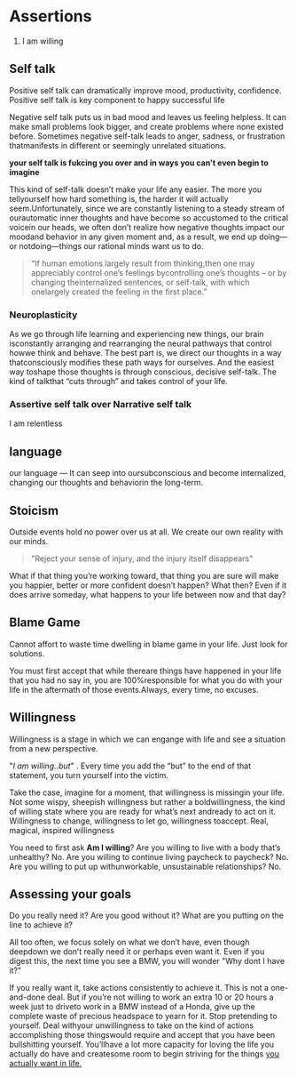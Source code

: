 # Assertions
1. I am willing

## Self talk

Positive self talk can dramatically improve mood, productivity, confidence.
Positive self talk is key component to happy successful life

Negative self talk puts us in bad mood and leaves us feeling helpless. 
It can make small problems look bigger, and create problems where none existed before.
Sometimes negative self-talk leads to anger, sadness, or frustration thatmanifests in different or seemingly unrelated situations.

**your self talk is fukcing you over and in ways you can't even begin to imagine**

This kind of self-talk doesn’t make your life any easier. The more you tellyourself how hard something is, the harder it will actually seem.Unfortunately, since we are constantly listening to a steady stream of ourautomatic inner thoughts and have become so accustomed to the critical voicein our heads, we often don’t realize how negative thoughts impact our moodand behavior in any given moment and, as a result, we end up doing—or notdoing—things our rational minds want us to do.

>“If human emotions largely result from thinking,then one may appreciably control one’s feelings bycontrolling one’s thoughts – or by changing theinternalized sentences, or self-talk, with which onelargely created the feeling in the first place.”

### Neuroplasticity
As we go through life learning and experiencing new things, our brain isconstantly arranging and rearranging the neural pathways that control howwe think and behave. The best part is, we direct our thoughts in a way thatconsciously modifies these path ways for ourselves. And the easiest way toshape those thoughts is through conscious, decisive self-talk. The kind of talkthat “cuts through” and takes control of your life.

### Assertive self talk over Narrative self talk
I am relentless




## language
our language &mdash; It can seep into oursubconscious and become internalized, changing our thoughts and behaviorin the long-term.

## Stoicism
Outside events hold no power over us at all. We create our own reality with our minds.
> "Reject your sense of injury, and the injury itself disappears"


What if that thing you’re working toward, that thing you are sure will make you happier, better or more confident doesn’t happen? What then? Even if it does arrive someday, what happens to your life between now and that day?


## Blame Game
Cannot affort to waste time dwelling in blame game in your life.
Just look for solutions.

You must first accept that while thereare things have happened in your life that you had no say in, you are 100%responsible for what you do with your life in the aftermath of those events.Always, every time, no excuses.

## Willingness
Willingness is a stage in which we can engange with life and see a situation from a new perspective. 

"_I am willing..but_" . Every time you add the “but” to the end of that statement, you turn yourself into the victim.

Take the case, imagine for a moment, that willingness is missingin your life. Not some wispy, sheepish willingness but rather a boldwillingness, the kind of willing state where you are ready for what’s next andready to act on it. Willingness to change, willingness to let go, willingness toaccept.  Real, magical, inspired willingness

You need to first ask **Am I willing**?
Are you willing to live with a body that’s unhealthy? No. Are you willing to continue living paycheck to paycheck? No. Are you willing to put up withunworkable, unsustainable relationships? No.

## Assessing your goals
Do you really need it? Are you good without it? What are you putting on the line to achieve it?

All too often, we focus solely on what we don’t have, even though deepdown we don’t really need it or perhaps even want it. Even if you digest this, the next time you see a BMW, you will wonder "Why dont I have it?"

If you really want it, take actions consistently to achieve it. This is not a one-and-done deal.
But if you’re not willing to work an extra 10 or 20 hours a week just to driveto work in a BMW instead of a Honda, give up the complete waste of precious headspace to yearn for it. Stop pretending to yourself. Deal withyour unwillingness to take on the kind of actions accomplishing those thingswould require and accept that you have been bullshitting yourself. You’llhave a lot more capacity for loving the life you actually do have and createsome room to begin striving for the things <u>you actually want in life.</u>
